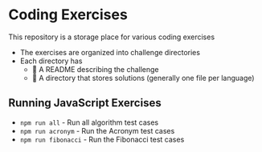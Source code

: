 # Coding Exercises

This repository is a storage place for various coding exercises

* The exercises are organized into challenge directories
* Each directory has
  * 📓 A README describing the challenge
  * 📂 A directory that stores solutions (generally one file per language)

## Running JavaScript Exercises

* `npm run all` - Run all algorithm test cases
* `npm run acronym` - Run the Acronym test cases
* `npm run fibonacci` - Run the Fibonacci test cases
